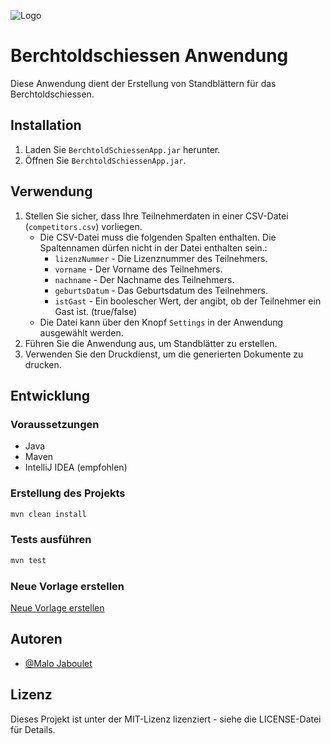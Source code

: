 ![Logo](https://www.ssgn.ch/templates/yootheme/cache/0e/logo_sggn150-0e1fe872.png)

# Berchtoldschiessen Anwendung

Diese Anwendung dient der Erstellung von Standblättern für das Berchtoldschiessen.

## Installation

1. Laden Sie `BerchtoldSchiessenApp.jar` herunter.
2. Öffnen Sie `BerchtoldSchiessenApp.jar`.

## Verwendung

1. Stellen Sie sicher, dass Ihre Teilnehmerdaten in einer CSV-Datei (`competitors.csv`) vorliegen.
    - Die CSV-Datei muss die folgenden Spalten enthalten. Die Spaltennamen dürfen nicht in der Datei enthalten sein.:
        - `lizenzNummer` - Die Lizenznummer des Teilnehmers.
        - `vorname` - Der Vorname des Teilnehmers.
        - `nachname` - Der Nachname des Teilnehmers.
        - `geburtsDatum` - Das Geburtsdatum des Teilnehmers.
        - `istGast` - Ein boolescher Wert, der angibt, ob der Teilnehmer ein Gast ist. (true/false)
    - Die Datei kann über den Knopf `Settings` in der Anwendung ausgewählt werden.
2. Führen Sie die Anwendung aus, um Standblätter zu erstellen.
3. Verwenden Sie den Druckdienst, um die generierten Dokumente zu drucken.

## Entwicklung

### Voraussetzungen

- Java
- Maven
- IntelliJ IDEA (empfohlen)

### Erstellung des Projekts

```sh
mvn clean install
```

### Tests ausführen

```sh
mvn test
```

### Neue Vorlage erstellen
[Neue Vorlage erstellen](src/docs/Create_New_Template.md)

## Autoren

- [@Malo Jaboulet](https://www.github.com/MaloJaboulet)

## Lizenz

Dieses Projekt ist unter der MIT-Lizenz lizenziert - siehe die LICENSE-Datei für Details.
